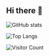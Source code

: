 ## Hi there 👋

![GitHub stats](https://github-readme-stats.vercel.app/api?username=Laaad&show_icons=true&theme=dark)

![Top Langs](https://github-readme-stats.vercel.app/api/top-langs/?username=Laaad&layout=compact&theme=dark)

![Visitor Count](https://visitor-badge.glitch.me/badge?page_id=Laaad.Laaad)

<!--
**Laaad/Laaad** is a ✨ _special_ ✨ repository because its `README.md` (this file) appears on your GitHub profile.

Here are some ideas to get you started:

- 🔭 I’m currently working on ...
- 🌱 I’m currently learning ...
- 👯 I’m looking to collaborate on ...
- 🤔 I’m looking for help with ...
- 💬 Ask me about ...
- 📫 How to reach me: ...
- 😄 Pronouns: ...
- ⚡ Fun fact: ...
-->
